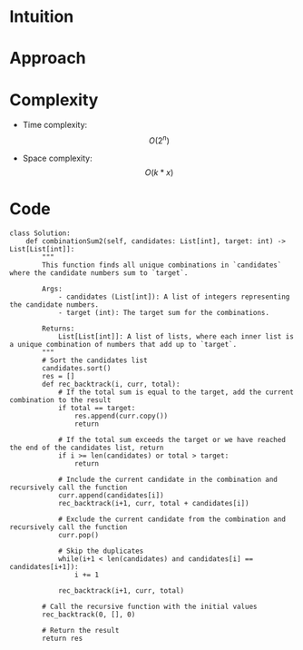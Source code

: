 # Intuition

<!-- Describe your first thoughts on how to solve this problem. -->

# Approach

<!-- Describe your approach to solving the problem. -->

# Complexity

- Time complexity: $$O(2^n)$$
<!-- Add your time complexity here, e.g. $$O(n)$$ -->

- Space complexity: $$O(k*x)$$
<!-- Add your space complexity here, e.g. $$O(n)$$ -->

# Code

```python3 []
class Solution:
    def combinationSum2(self, candidates: List[int], target: int) -> List[List[int]]:
        """
        This function finds all unique combinations in `candidates` where the candidate numbers sum to `target`.

        Args:
            - candidates (List[int]): A list of integers representing the candidate numbers.
            - target (int): The target sum for the combinations.

        Returns:
            List[List[int]]: A list of lists, where each inner list is a unique combination of numbers that add up to `target`.
        """
        # Sort the candidates list
        candidates.sort()
        res = []
        def rec_backtrack(i, curr, total):
            # If the total sum is equal to the target, add the current combination to the result
            if total == target:
                res.append(curr.copy())
                return

            # If the total sum exceeds the target or we have reached the end of the candidates list, return
            if i >= len(candidates) or total > target:
                return

            # Include the current candidate in the combination and recursively call the function
            curr.append(candidates[i])
            rec_backtrack(i+1, curr, total + candidates[i])

            # Exclude the current candidate from the combination and recursively call the function
            curr.pop()

            # Skip the duplicates
            while(i+1 < len(candidates) and candidates[i] == candidates[i+1]):
                i += 1

            rec_backtrack(i+1, curr, total)

        # Call the recursive function with the initial values
        rec_backtrack(0, [], 0)

        # Return the result
        return res
```
